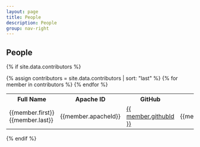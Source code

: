 ```yaml
---
layout: page
title: People
description: People
group: nav-right
---
```

<!--
{% comment %}
Licensed to the Apache Software Foundation (ASF) under one or more
contributor license agreements.  See the NOTICE file distributed with
this work for additional information regarding copyright ownership.
The ASF licenses this file to you under the Apache License, Version 2.0
(the "License"); you may not use this file except in compliance with
the License.  You may obtain a copy of the License at

http://www.apache.org/licenses/LICENSE-2.0

Unless required by applicable law or agreed to in writing, software
distributed under the License is distributed on an "AS IS" BASIS,
WITHOUT WARRANTIES OR CONDITIONS OF ANY KIND, either express or implied.
See the License for the specific language governing permissions and
limitations under the License.
{% endcomment %}
-->

## People

{% if site.data.contributors  %}
<table class="table">
    <tr>
        <th><b>Full Name</b></th>
        <th><b>Apache ID</b></th>
        <th><b>GitHub</b></th>
        <th><b>Role</b></th>
        <th><b>Affiliation</b></th>
    </tr>
    {% assign contributors = site.data.contributors | sort: "last" %}
    {% for member in contributors %}
        <tr>
        <td>{{member.first}} {{member.last}}</td>
        <td>{{member.apacheId}}</td>
        <td><a href="http://github.com/{{ member.githubId }}">{{ member.githubId }}</a></td>
        <td>{{member.role}}</td>
        <td>{{member.org}}</td>
        </tr>
    {% endfor %}
</table>
{% endif %}

